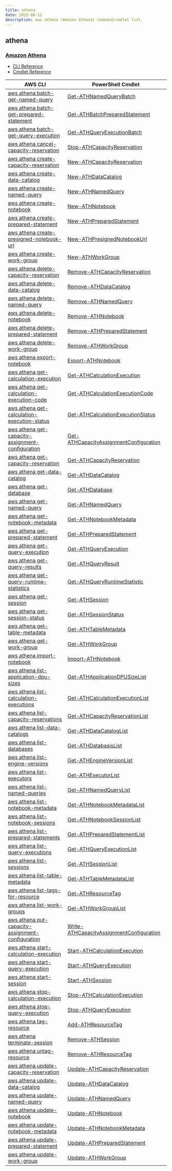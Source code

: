 ```yaml
---
title: athena
date: 2025-06-12
description: aws athena (Amazon Athena) command/cmdlet list.
---
```


## athena

### [Amazon Athena](https://aws.amazon.com/athena/)

* [CLI Reference](https://awscli.amazonaws.com/v2/documentation/api/latest/reference/athena/index.html)
* [Cmdlet Reference](https://docs.aws.amazon.com/powershell/latest/reference/items/Amazon_Athena_cmdlets.html)

|AWS CLI|PowerShell Cmdlet|
|----|----|
|[aws athena batch-get-named-query](https://awscli.amazonaws.com/v2/documentation/api/latest/reference/athena/batch-get-named-query.html)|[Get-ATHNamedQueryBatch](https://docs.aws.amazon.com/powershell/latest/reference/items/Get-ATHNamedQueryBatch.html)|
|[aws athena batch-get-prepared-statement](https://awscli.amazonaws.com/v2/documentation/api/latest/reference/athena/batch-get-prepared-statement.html)|[Get-ATHBatchPreparedStatement](https://docs.aws.amazon.com/powershell/latest/reference/items/Get-ATHBatchPreparedStatement.html)|
|[aws athena batch-get-query-execution](https://awscli.amazonaws.com/v2/documentation/api/latest/reference/athena/batch-get-query-execution.html)|[Get-ATHQueryExecutionBatch](https://docs.aws.amazon.com/powershell/latest/reference/items/Get-ATHQueryExecutionBatch.html)|
|[aws athena cancel-capacity-reservation](https://awscli.amazonaws.com/v2/documentation/api/latest/reference/athena/cancel-capacity-reservation.html)|[Stop-ATHCapacityReservation](https://docs.aws.amazon.com/powershell/latest/reference/items/Stop-ATHCapacityReservation.html)|
|[aws athena create-capacity-reservation](https://awscli.amazonaws.com/v2/documentation/api/latest/reference/athena/create-capacity-reservation.html)|[New-ATHCapacityReservation](https://docs.aws.amazon.com/powershell/latest/reference/items/New-ATHCapacityReservation.html)|
|[aws athena create-data-catalog](https://awscli.amazonaws.com/v2/documentation/api/latest/reference/athena/create-data-catalog.html)|[New-ATHDataCatalog](https://docs.aws.amazon.com/powershell/latest/reference/items/New-ATHDataCatalog.html)|
|[aws athena create-named-query](https://awscli.amazonaws.com/v2/documentation/api/latest/reference/athena/create-named-query.html)|[New-ATHNamedQuery](https://docs.aws.amazon.com/powershell/latest/reference/items/New-ATHNamedQuery.html)|
|[aws athena create-notebook](https://awscli.amazonaws.com/v2/documentation/api/latest/reference/athena/create-notebook.html)|[New-ATHNotebook](https://docs.aws.amazon.com/powershell/latest/reference/items/New-ATHNotebook.html)|
|[aws athena create-prepared-statement](https://awscli.amazonaws.com/v2/documentation/api/latest/reference/athena/create-prepared-statement.html)|[New-ATHPreparedStatement](https://docs.aws.amazon.com/powershell/latest/reference/items/New-ATHPreparedStatement.html)|
|[aws athena create-presigned-notebook-url](https://awscli.amazonaws.com/v2/documentation/api/latest/reference/athena/create-presigned-notebook-url.html)|[New-ATHPresignedNotebookUrl](https://docs.aws.amazon.com/powershell/latest/reference/items/New-ATHPresignedNotebookUrl.html)|
|[aws athena create-work-group](https://awscli.amazonaws.com/v2/documentation/api/latest/reference/athena/create-work-group.html)|[New-ATHWorkGroup](https://docs.aws.amazon.com/powershell/latest/reference/items/New-ATHWorkGroup.html)|
|[aws athena delete-capacity-reservation](https://awscli.amazonaws.com/v2/documentation/api/latest/reference/athena/delete-capacity-reservation.html)|[Remove-ATHCapacityReservation](https://docs.aws.amazon.com/powershell/latest/reference/items/Remove-ATHCapacityReservation.html)|
|[aws athena delete-data-catalog](https://awscli.amazonaws.com/v2/documentation/api/latest/reference/athena/delete-data-catalog.html)|[Remove-ATHDataCatalog](https://docs.aws.amazon.com/powershell/latest/reference/items/Remove-ATHDataCatalog.html)|
|[aws athena delete-named-query](https://awscli.amazonaws.com/v2/documentation/api/latest/reference/athena/delete-named-query.html)|[Remove-ATHNamedQuery](https://docs.aws.amazon.com/powershell/latest/reference/items/Remove-ATHNamedQuery.html)|
|[aws athena delete-notebook](https://awscli.amazonaws.com/v2/documentation/api/latest/reference/athena/delete-notebook.html)|[Remove-ATHNotebook](https://docs.aws.amazon.com/powershell/latest/reference/items/Remove-ATHNotebook.html)|
|[aws athena delete-prepared-statement](https://awscli.amazonaws.com/v2/documentation/api/latest/reference/athena/delete-prepared-statement.html)|[Remove-ATHPreparedStatement](https://docs.aws.amazon.com/powershell/latest/reference/items/Remove-ATHPreparedStatement.html)|
|[aws athena delete-work-group](https://awscli.amazonaws.com/v2/documentation/api/latest/reference/athena/delete-work-group.html)|[Remove-ATHWorkGroup](https://docs.aws.amazon.com/powershell/latest/reference/items/Remove-ATHWorkGroup.html)|
|[aws athena export-notebook](https://awscli.amazonaws.com/v2/documentation/api/latest/reference/athena/export-notebook.html)|[Export-ATHNotebook](https://docs.aws.amazon.com/powershell/latest/reference/items/Export-ATHNotebook.html)|
|[aws athena get-calculation-execution](https://awscli.amazonaws.com/v2/documentation/api/latest/reference/athena/get-calculation-execution.html)|[Get-ATHCalculationExecution](https://docs.aws.amazon.com/powershell/latest/reference/items/Get-ATHCalculationExecution.html)|
|[aws athena get-calculation-execution-code](https://awscli.amazonaws.com/v2/documentation/api/latest/reference/athena/get-calculation-execution-code.html)|[Get-ATHCalculationExecutionCode](https://docs.aws.amazon.com/powershell/latest/reference/items/Get-ATHCalculationExecutionCode.html)|
|[aws athena get-calculation-execution-status](https://awscli.amazonaws.com/v2/documentation/api/latest/reference/athena/get-calculation-execution-status.html)|[Get-ATHCalculationExecutionStatus](https://docs.aws.amazon.com/powershell/latest/reference/items/Get-ATHCalculationExecutionStatus.html)|
|[aws athena get-capacity-assignment-configuration](https://awscli.amazonaws.com/v2/documentation/api/latest/reference/athena/get-capacity-assignment-configuration.html)|[Get-ATHCapacityAssignmentConfiguration](https://docs.aws.amazon.com/powershell/latest/reference/items/Get-ATHCapacityAssignmentConfiguration.html)|
|[aws athena get-capacity-reservation](https://awscli.amazonaws.com/v2/documentation/api/latest/reference/athena/get-capacity-reservation.html)|[Get-ATHCapacityReservation](https://docs.aws.amazon.com/powershell/latest/reference/items/Get-ATHCapacityReservation.html)|
|[aws athena get-data-catalog](https://awscli.amazonaws.com/v2/documentation/api/latest/reference/athena/get-data-catalog.html)|[Get-ATHDataCatalog](https://docs.aws.amazon.com/powershell/latest/reference/items/Get-ATHDataCatalog.html)|
|[aws athena get-database](https://awscli.amazonaws.com/v2/documentation/api/latest/reference/athena/get-database.html)|[Get-ATHDatabase](https://docs.aws.amazon.com/powershell/latest/reference/items/Get-ATHDatabase.html)|
|[aws athena get-named-query](https://awscli.amazonaws.com/v2/documentation/api/latest/reference/athena/get-named-query.html)|[Get-ATHNamedQuery](https://docs.aws.amazon.com/powershell/latest/reference/items/Get-ATHNamedQuery.html)|
|[aws athena get-notebook-metadata](https://awscli.amazonaws.com/v2/documentation/api/latest/reference/athena/get-notebook-metadata.html)|[Get-ATHNotebookMetadata](https://docs.aws.amazon.com/powershell/latest/reference/items/Get-ATHNotebookMetadata.html)|
|[aws athena get-prepared-statement](https://awscli.amazonaws.com/v2/documentation/api/latest/reference/athena/get-prepared-statement.html)|[Get-ATHPreparedStatement](https://docs.aws.amazon.com/powershell/latest/reference/items/Get-ATHPreparedStatement.html)|
|[aws athena get-query-execution](https://awscli.amazonaws.com/v2/documentation/api/latest/reference/athena/get-query-execution.html)|[Get-ATHQueryExecution](https://docs.aws.amazon.com/powershell/latest/reference/items/Get-ATHQueryExecution.html)|
|[aws athena get-query-results](https://awscli.amazonaws.com/v2/documentation/api/latest/reference/athena/get-query-results.html)|[Get-ATHQueryResult](https://docs.aws.amazon.com/powershell/latest/reference/items/Get-ATHQueryResult.html)|
|[aws athena get-query-runtime-statistics](https://awscli.amazonaws.com/v2/documentation/api/latest/reference/athena/get-query-runtime-statistics.html)|[Get-ATHQueryRuntimeStatistic](https://docs.aws.amazon.com/powershell/latest/reference/items/Get-ATHQueryRuntimeStatistic.html)|
|[aws athena get-session](https://awscli.amazonaws.com/v2/documentation/api/latest/reference/athena/get-session.html)|[Get-ATHSession](https://docs.aws.amazon.com/powershell/latest/reference/items/Get-ATHSession.html)|
|[aws athena get-session-status](https://awscli.amazonaws.com/v2/documentation/api/latest/reference/athena/get-session-status.html)|[Get-ATHSessionStatus](https://docs.aws.amazon.com/powershell/latest/reference/items/Get-ATHSessionStatus.html)|
|[aws athena get-table-metadata](https://awscli.amazonaws.com/v2/documentation/api/latest/reference/athena/get-table-metadata.html)|[Get-ATHTableMetadata](https://docs.aws.amazon.com/powershell/latest/reference/items/Get-ATHTableMetadata.html)|
|[aws athena get-work-group](https://awscli.amazonaws.com/v2/documentation/api/latest/reference/athena/get-work-group.html)|[Get-ATHWorkGroup](https://docs.aws.amazon.com/powershell/latest/reference/items/Get-ATHWorkGroup.html)|
|[aws athena import-notebook](https://awscli.amazonaws.com/v2/documentation/api/latest/reference/athena/import-notebook.html)|[Import-ATHNotebook](https://docs.aws.amazon.com/powershell/latest/reference/items/Import-ATHNotebook.html)|
|[aws athena list-application-dpu-sizes](https://awscli.amazonaws.com/v2/documentation/api/latest/reference/athena/list-application-dpu-sizes.html)|[Get-ATHApplicationDPUSizeList](https://docs.aws.amazon.com/powershell/latest/reference/items/Get-ATHApplicationDPUSizeList.html)|
|[aws athena list-calculation-executions](https://awscli.amazonaws.com/v2/documentation/api/latest/reference/athena/list-calculation-executions.html)|[Get-ATHCalculationExecutionList](https://docs.aws.amazon.com/powershell/latest/reference/items/Get-ATHCalculationExecutionList.html)|
|[aws athena list-capacity-reservations](https://awscli.amazonaws.com/v2/documentation/api/latest/reference/athena/list-capacity-reservations.html)|[Get-ATHCapacityReservationList](https://docs.aws.amazon.com/powershell/latest/reference/items/Get-ATHCapacityReservationList.html)|
|[aws athena list-data-catalogs](https://awscli.amazonaws.com/v2/documentation/api/latest/reference/athena/list-data-catalogs.html)|[Get-ATHDataCatalogList](https://docs.aws.amazon.com/powershell/latest/reference/items/Get-ATHDataCatalogList.html)|
|[aws athena list-databases](https://awscli.amazonaws.com/v2/documentation/api/latest/reference/athena/list-databases.html)|[Get-ATHDatabasisList](https://docs.aws.amazon.com/powershell/latest/reference/items/Get-ATHDatabasisList.html)|
|[aws athena list-engine-versions](https://awscli.amazonaws.com/v2/documentation/api/latest/reference/athena/list-engine-versions.html)|[Get-ATHEngineVersionList](https://docs.aws.amazon.com/powershell/latest/reference/items/Get-ATHEngineVersionList.html)|
|[aws athena list-executors](https://awscli.amazonaws.com/v2/documentation/api/latest/reference/athena/list-executors.html)|[Get-ATHExecutorList](https://docs.aws.amazon.com/powershell/latest/reference/items/Get-ATHExecutorList.html)|
|[aws athena list-named-queries](https://awscli.amazonaws.com/v2/documentation/api/latest/reference/athena/list-named-queries.html)|[Get-ATHNamedQueryList](https://docs.aws.amazon.com/powershell/latest/reference/items/Get-ATHNamedQueryList.html)|
|[aws athena list-notebook-metadata](https://awscli.amazonaws.com/v2/documentation/api/latest/reference/athena/list-notebook-metadata.html)|[Get-ATHNotebookMetadataList](https://docs.aws.amazon.com/powershell/latest/reference/items/Get-ATHNotebookMetadataList.html)|
|[aws athena list-notebook-sessions](https://awscli.amazonaws.com/v2/documentation/api/latest/reference/athena/list-notebook-sessions.html)|[Get-ATHNotebookSessionList](https://docs.aws.amazon.com/powershell/latest/reference/items/Get-ATHNotebookSessionList.html)|
|[aws athena list-prepared-statements](https://awscli.amazonaws.com/v2/documentation/api/latest/reference/athena/list-prepared-statements.html)|[Get-ATHPreparedStatementList](https://docs.aws.amazon.com/powershell/latest/reference/items/Get-ATHPreparedStatementList.html)|
|[aws athena list-query-executions](https://awscli.amazonaws.com/v2/documentation/api/latest/reference/athena/list-query-executions.html)|[Get-ATHQueryExecutionList](https://docs.aws.amazon.com/powershell/latest/reference/items/Get-ATHQueryExecutionList.html)|
|[aws athena list-sessions](https://awscli.amazonaws.com/v2/documentation/api/latest/reference/athena/list-sessions.html)|[Get-ATHSessionList](https://docs.aws.amazon.com/powershell/latest/reference/items/Get-ATHSessionList.html)|
|[aws athena list-table-metadata](https://awscli.amazonaws.com/v2/documentation/api/latest/reference/athena/list-table-metadata.html)|[Get-ATHTableMetadataList](https://docs.aws.amazon.com/powershell/latest/reference/items/Get-ATHTableMetadataList.html)|
|[aws athena list-tags-for-resource](https://awscli.amazonaws.com/v2/documentation/api/latest/reference/athena/list-tags-for-resource.html)|[Get-ATHResourceTag](https://docs.aws.amazon.com/powershell/latest/reference/items/Get-ATHResourceTag.html)|
|[aws athena list-work-groups](https://awscli.amazonaws.com/v2/documentation/api/latest/reference/athena/list-work-groups.html)|[Get-ATHWorkGroupList](https://docs.aws.amazon.com/powershell/latest/reference/items/Get-ATHWorkGroupList.html)|
|[aws athena put-capacity-assignment-configuration](https://awscli.amazonaws.com/v2/documentation/api/latest/reference/athena/put-capacity-assignment-configuration.html)|[Write-ATHCapacityAssignmentConfiguration](https://docs.aws.amazon.com/powershell/latest/reference/items/Write-ATHCapacityAssignmentConfiguration.html)|
|[aws athena start-calculation-execution](https://awscli.amazonaws.com/v2/documentation/api/latest/reference/athena/start-calculation-execution.html)|[Start-ATHCalculationExecution](https://docs.aws.amazon.com/powershell/latest/reference/items/Start-ATHCalculationExecution.html)|
|[aws athena start-query-execution](https://awscli.amazonaws.com/v2/documentation/api/latest/reference/athena/start-query-execution.html)|[Start-ATHQueryExecution](https://docs.aws.amazon.com/powershell/latest/reference/items/Start-ATHQueryExecution.html)|
|[aws athena start-session](https://awscli.amazonaws.com/v2/documentation/api/latest/reference/athena/start-session.html)|[Start-ATHSession](https://docs.aws.amazon.com/powershell/latest/reference/items/Start-ATHSession.html)|
|[aws athena stop-calculation-execution](https://awscli.amazonaws.com/v2/documentation/api/latest/reference/athena/stop-calculation-execution.html)|[Stop-ATHCalculationExecution](https://docs.aws.amazon.com/powershell/latest/reference/items/Stop-ATHCalculationExecution.html)|
|[aws athena stop-query-execution](https://awscli.amazonaws.com/v2/documentation/api/latest/reference/athena/stop-query-execution.html)|[Stop-ATHQueryExecution](https://docs.aws.amazon.com/powershell/latest/reference/items/Stop-ATHQueryExecution.html)|
|[aws athena tag-resource](https://awscli.amazonaws.com/v2/documentation/api/latest/reference/athena/tag-resource.html)|[Add-ATHResourceTag](https://docs.aws.amazon.com/powershell/latest/reference/items/Add-ATHResourceTag.html)|
|[aws athena terminate-session](https://awscli.amazonaws.com/v2/documentation/api/latest/reference/athena/terminate-session.html)|[Remove-ATHSession](https://docs.aws.amazon.com/powershell/latest/reference/items/Remove-ATHSession.html)|
|[aws athena untag-resource](https://awscli.amazonaws.com/v2/documentation/api/latest/reference/athena/untag-resource.html)|[Remove-ATHResourceTag](https://docs.aws.amazon.com/powershell/latest/reference/items/Remove-ATHResourceTag.html)|
|[aws athena update-capacity-reservation](https://awscli.amazonaws.com/v2/documentation/api/latest/reference/athena/update-capacity-reservation.html)|[Update-ATHCapacityReservation](https://docs.aws.amazon.com/powershell/latest/reference/items/Update-ATHCapacityReservation.html)|
|[aws athena update-data-catalog](https://awscli.amazonaws.com/v2/documentation/api/latest/reference/athena/update-data-catalog.html)|[Update-ATHDataCatalog](https://docs.aws.amazon.com/powershell/latest/reference/items/Update-ATHDataCatalog.html)|
|[aws athena update-named-query](https://awscli.amazonaws.com/v2/documentation/api/latest/reference/athena/update-named-query.html)|[Update-ATHNamedQuery](https://docs.aws.amazon.com/powershell/latest/reference/items/Update-ATHNamedQuery.html)|
|[aws athena update-notebook](https://awscli.amazonaws.com/v2/documentation/api/latest/reference/athena/update-notebook.html)|[Update-ATHNotebook](https://docs.aws.amazon.com/powershell/latest/reference/items/Update-ATHNotebook.html)|
|[aws athena update-notebook-metadata](https://awscli.amazonaws.com/v2/documentation/api/latest/reference/athena/update-notebook-metadata.html)|[Update-ATHNotebookMetadata](https://docs.aws.amazon.com/powershell/latest/reference/items/Update-ATHNotebookMetadata.html)|
|[aws athena update-prepared-statement](https://awscli.amazonaws.com/v2/documentation/api/latest/reference/athena/update-prepared-statement.html)|[Update-ATHPreparedStatement](https://docs.aws.amazon.com/powershell/latest/reference/items/Update-ATHPreparedStatement.html)|
|[aws athena update-work-group](https://awscli.amazonaws.com/v2/documentation/api/latest/reference/athena/update-work-group.html)|[Update-ATHWorkGroup](https://docs.aws.amazon.com/powershell/latest/reference/items/Update-ATHWorkGroup.html)|

